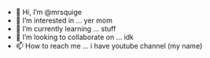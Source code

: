 - 👋 Hi, I’m @mrsquige
- 👀 I’m interested in ... yer mom
- 🌱 I’m currently learning ... stuff
- 💞️ I’m looking to collaborate on ... idk
- 📫 How to reach me ... i have youtube channel (my name)

<!---
mrsquige/mrsquige is a ✨ special ✨ repository because its `README.md` (this file) appears on your GitHub profile.
You can click the Preview link to take a look at your changes.
--->
